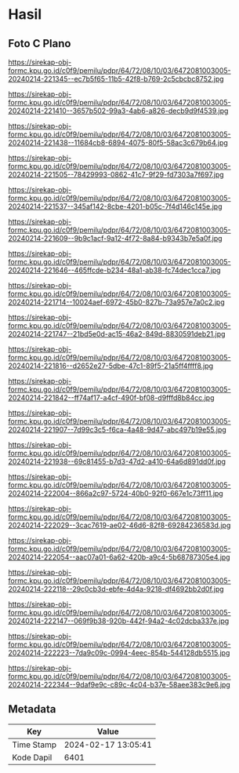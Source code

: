 # Hasil

## Foto C Plano

https://sirekap-obj-formc.kpu.go.id/c0f9/pemilu/pdpr/64/72/08/10/03/6472081003005-20240214-221345--ec7b5f65-11b5-42f8-b769-2c5cbcbc8752.jpg

https://sirekap-obj-formc.kpu.go.id/c0f9/pemilu/pdpr/64/72/08/10/03/6472081003005-20240214-221410--3657b502-99a3-4ab6-a826-decb9d9f4539.jpg

https://sirekap-obj-formc.kpu.go.id/c0f9/pemilu/pdpr/64/72/08/10/03/6472081003005-20240214-221438--11684cb8-6894-4075-80f5-58ac3c679b64.jpg

https://sirekap-obj-formc.kpu.go.id/c0f9/pemilu/pdpr/64/72/08/10/03/6472081003005-20240214-221505--78429993-0862-41c7-9f29-fd7303a7f697.jpg

https://sirekap-obj-formc.kpu.go.id/c0f9/pemilu/pdpr/64/72/08/10/03/6472081003005-20240214-221537--345af142-8cbe-4201-b05c-7f4d146c145e.jpg

https://sirekap-obj-formc.kpu.go.id/c0f9/pemilu/pdpr/64/72/08/10/03/6472081003005-20240214-221609--9b9c1acf-9a12-4f72-8a84-b9343b7e5a0f.jpg

https://sirekap-obj-formc.kpu.go.id/c0f9/pemilu/pdpr/64/72/08/10/03/6472081003005-20240214-221646--465ffcde-b234-48a1-ab38-fc74dec1cca7.jpg

https://sirekap-obj-formc.kpu.go.id/c0f9/pemilu/pdpr/64/72/08/10/03/6472081003005-20240214-221714--10024aef-6972-45b0-827b-73a957e7a0c2.jpg

https://sirekap-obj-formc.kpu.go.id/c0f9/pemilu/pdpr/64/72/08/10/03/6472081003005-20240214-221747--21bd5e0d-ac15-46a2-849d-8830591deb21.jpg

https://sirekap-obj-formc.kpu.go.id/c0f9/pemilu/pdpr/64/72/08/10/03/6472081003005-20240214-221816--d2652e27-5dbe-47c1-89f5-21a5ff4ffff8.jpg

https://sirekap-obj-formc.kpu.go.id/c0f9/pemilu/pdpr/64/72/08/10/03/6472081003005-20240214-221842--ff74af17-a4cf-490f-bf08-d9fffd8b84cc.jpg

https://sirekap-obj-formc.kpu.go.id/c0f9/pemilu/pdpr/64/72/08/10/03/6472081003005-20240214-221907--7d99c3c5-f6ca-4a48-9d47-abc497b19e55.jpg

https://sirekap-obj-formc.kpu.go.id/c0f9/pemilu/pdpr/64/72/08/10/03/6472081003005-20240214-221938--69c81455-b7d3-47d2-a410-64a6d891dd0f.jpg

https://sirekap-obj-formc.kpu.go.id/c0f9/pemilu/pdpr/64/72/08/10/03/6472081003005-20240214-222004--866a2c97-5724-40b0-92f0-667e1c73ff11.jpg

https://sirekap-obj-formc.kpu.go.id/c0f9/pemilu/pdpr/64/72/08/10/03/6472081003005-20240214-222029--3cac7619-ae02-46d6-82f8-69284236583d.jpg

https://sirekap-obj-formc.kpu.go.id/c0f9/pemilu/pdpr/64/72/08/10/03/6472081003005-20240214-222054--aac07a01-6a62-420b-a9c4-5b68787305e4.jpg

https://sirekap-obj-formc.kpu.go.id/c0f9/pemilu/pdpr/64/72/08/10/03/6472081003005-20240214-222118--29c0cb3d-ebfe-4d4a-9218-df4692bb2d0f.jpg

https://sirekap-obj-formc.kpu.go.id/c0f9/pemilu/pdpr/64/72/08/10/03/6472081003005-20240214-222147--069f9b38-920b-442f-94a2-4c02dcba337e.jpg

https://sirekap-obj-formc.kpu.go.id/c0f9/pemilu/pdpr/64/72/08/10/03/6472081003005-20240214-222223--7da9c09c-0994-4eec-854b-544128db5515.jpg

https://sirekap-obj-formc.kpu.go.id/c0f9/pemilu/pdpr/64/72/08/10/03/6472081003005-20240214-222344--9daf9e9c-c89c-4c04-b37e-58aee383c9e6.jpg


## Metadata

| Key        | Value               |
| ---------- | ------------------- |
| Time Stamp | 2024-02-17 13:05:41 |
| Kode Dapil | 6401                |



